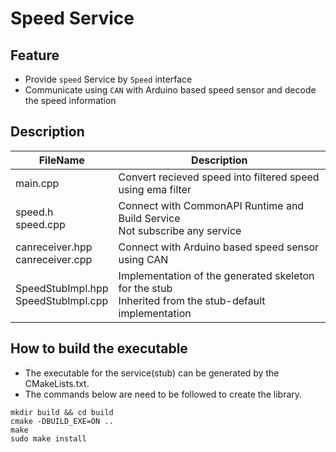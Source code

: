 # Speed Service

## Feature

- Provide `speed` Service by `Speed` interface
- Communicate using `CAN` with Arduino based speed sensor and decode the speed information

## Description

| FileName | Description |
| --- | --- |
| main.cpp | Convert recieved speed into filtered speed using ema filter  |
| speed.h <br/> speed.cpp | Connect with CommonAPI Runtime and Build Service <br/> Not subscribe any service |
| canreceiver.hpp <br/> canreceiver.cpp | Connect with Arduino based speed sensor using CAN |
| SpeedStubImpl.hpp <br/> SpeedStubImpl.cpp | Implementation of the generated skeleton for the stub <br/> Inherited from the stub-default implementation |

## How to build the executable
- The executable for the service(stub) can be generated by the CMakeLists.txt.
- The commands below are need to be followed to create the library.
```
mkdir build && cd build
cmake -DBUILD_EXE=ON ..
make
sudo make install
```